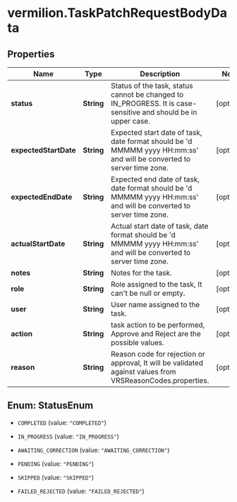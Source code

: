 # vermilion.TaskPatchRequestBodyData

## Properties

Name | Type | Description | Notes
------------ | ------------- | ------------- | -------------
**status** | **String** | Status of the task, status cannot be changed to IN_PROGRESS. It is case-sensitive and should be in upper case. | [optional] 
**expectedStartDate** | **String** | Expected start date of task, date format should be &#39;d MMMMM yyyy HH:mm:ss&#39; and will be converted to server time zone. | [optional] 
**expectedEndDate** | **String** | Expected end date of task, date format should be &#39;d MMMMM yyyy HH:mm:ss&#39; and will be converted to server time zone. | [optional] 
**actualStartDate** | **String** | Actual start date of task, date format should be &#39;d MMMMM yyyy HH:mm:ss&#39; and will be converted to server time zone. | [optional] 
**notes** | **String** | Notes for the task. | [optional] 
**role** | **String** | Role assigned to the task, It can&#39;t be null or empty. | [optional] 
**user** | **String** | User name assigned to the task. | [optional] 
**action** | **String** | task action to be performed, Approve and Reject are the possible values. | [optional] 
**reason** | **String** | Reason code for rejection or approval, It will be validated against values from VRSReasonCodes.properties. | [optional] 



## Enum: StatusEnum


* `COMPLETED` (value: `"COMPLETED"`)

* `IN_PROGRESS` (value: `"IN_PROGRESS"`)

* `AWAITING_CORRECTION` (value: `"AWAITING_CORRECTION"`)

* `PENDING` (value: `"PENDING"`)

* `SKIPPED` (value: `"SKIPPED"`)

* `FAILED_REJECTED` (value: `"FAILED_REJECTED"`)





